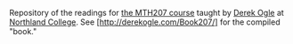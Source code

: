 Repository of the readings for [the MTH207 course](https://derekogle.com/NCMTH207/) taught by [Derek Ogle](https://derekogle.com/) at [Northland College](https://www.northland.edu/). See [http://derekogle.com/Book207/] for the compiled "book."
